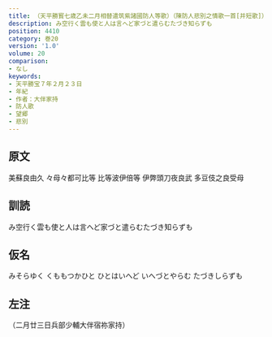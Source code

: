 ```yaml
---
title: （天平勝寳七歳乙未二月相替遣筑紫諸國防人等歌）（陳防人悲別之情歌一首[并短歌]）
description: み空行く雲も使と人は言へど家づと遣らむたづき知らずも
position: 4410
category: 巻20
version: '1.0'
volume: 20
comparison:
- なし
keywords:
- 天平勝宝７年２月２３日
- 年紀
- 作者：大伴家持
- 防人歌
- 望郷
- 悲別
---
```


## 原文

美蘇良由久 々母々都可比等 比等波伊倍等 伊弊頭刀夜良武 多豆伎之良受母

## 訓読

み空行く雲も使と人は言へど家づと遣らむたづき知らずも

## 仮名

みそらゆく くももつかひと ひとはいへど いへづとやらむ たづきしらずも

## 左注

（二月廿三日兵部少輔大伴宿祢家持）
